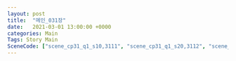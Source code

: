 ```yaml
---
layout: post
title:  "메인_031장"
date:   2021-03-01 13:00:00 +0000
categories: Main
Tags: Story Main
SceneCode: ["scene_cp31_q1_s10,3111", "scene_cp31_q1_s20,3112", "scene_cp31_q2_s10,3121", "scene_cp31_q2_s20,3122", "scene_cp31_q3_s10,3131", "scene_cp31_q3_s20,3132", "scene_cp31_q4_s10,3141", "scene_cp31_q4_s20,3142", "scene_cp31_q4_s30,3143"]
---
```

